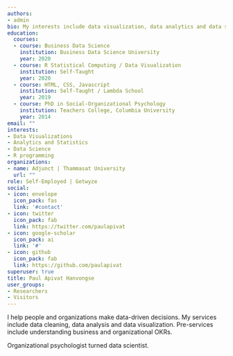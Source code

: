 ```yaml
---
authors:
- admin
bio: My interests include data visualization, data analytics and data science.
education:
  courses:
  - course: Business Data Science
    institution: Business Data Science University
    year: 2020
  - course: R Statistical Computing / Data Visualization
    institution: Self-Taught
    year: 2020
  - course: HTML, CSS, Javascript
    institution: Self-Taught / Lambda School
    year: 2019
  - course: PhD in Social-Organizational Psychology
    institution: Teachers College, Columbia University
    year: 2014
email: ""
interests:
- Data Visualizations
- Analytics and Statistics
- Data Science
- R programming
organizations:
- name: Adjunct | Thammasat University
  url: ""
role: Self-Employed | Getwyze
social:
- icon: envelope
  icon_pack: fas
  link: '#contact'
- icon: twitter
  icon_pack: fab
  link: https://twitter.com/paulapivat
- icon: google-scholar
  icon_pack: ai
  link: '#'
- icon: github
  icon_pack: fab
  link: https://github.com/paulapivat
superuser: true
title: Paul Apivat Hanvongse
user_groups:
- Researchers
- Visitors
---
```


I help people and organizations make data-driven decisions. My services include data cleaning, data analysis and data visualization. Pre-services include understanding business and organizational OKRs.

Organizational psychologist turned data scientist.
